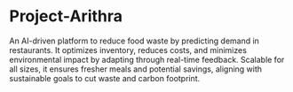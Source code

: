 # Project-Arithra
An AI-driven platform to reduce food waste by predicting demand in restaurants. It optimizes inventory, reduces costs, and minimizes environmental impact by adapting through real-time feedback. Scalable for all sizes, it ensures fresher meals and potential savings, aligning with sustainable goals to cut waste and carbon footprint.
